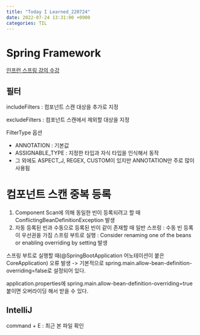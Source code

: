 ```yaml
---
title: "Today I Learned_220724"
date: 2022-07-24 13:31:00 +0900
categories: TIL
---
```


# Spring Framework
[인프런 스프링 강의 수강](https://www.inflearn.com/course/%EC%8A%A4%ED%94%84%EB%A7%81-%ED%95%B5%EC%8B%AC-%EC%9B%90%EB%A6%AC-%EA%B8%B0%EB%B3%B8%ED%8E%B8/dashboard)

## 필터
includeFilters : 컴포넌트 스캔 대상을 추가로 지정

excludeFilters : 컴포넌트 스캔에서 제외할 대상을 지정

FilterType 옵션

- ANNOTATION : 기본값
- ASSIGNABLE_TYPE : 지정한 타입과 자식 타입을 인식해서 동작
- 그 외에도 ASPECT_J, REGEX, CUSTOM이 있지만 ANNOTATION만 주로 많이 사용됨

# 컴포넌트 스캔 중복 등록

1. Component Scan에 의해 동일한 빈이 등록되려고 할 때
   ConflictingBeanDefinitionException 발생
2. 자동 등록된 빈과 수동으로 등록된 빈이 같이 존재할 때
   일반 스프링 : 수동 빈 등록이 우선권을 가짐
   스프링 부트로 실행 : Consider renaming one of the beans or enabling overriding by setting 발생

스프링 부트로 실행할 때(@SpringBootApplication 어노테이션이 붙은 CoreApplication) 오류 발생 -> 기본적으로 spring.main.allow-bean-definition-overriding=false로 설정되어 있다.

application.properties에
spring.main.allow-bean-definition-overriding=true
붙이면 오버라이딩 해서 받을 수 있다.

## IntelliJ
command + E : 최근 본 파일 확인 
